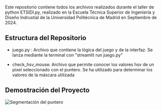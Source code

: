 Este repositorio contiene todos los archivos realizados durante el taller de python ETSIDI.py, realizado en la Escuela Técnica Superior de Ingeniería y Diseño Indrustial de la Universidad Politécnica de Madrid en Septiembre de 2024.

## Estructura del Repositorio
- juego.py : Archivo que contiene la lógica del juego y de la interfaz. Se lanza mediante la terminal con "streamlit run juego.py"

- check_hsv_mouse: Archivo que permite conocer los valores hsv de un pixel seleccionado con el puntero. Se ha utilizado para determinar los valores de la máscara utilizada

## Demostración del Proyecto
![Segmentación del puntero](TallerPython/imagenes/segmentación_tapón_rojo2.jpg)
